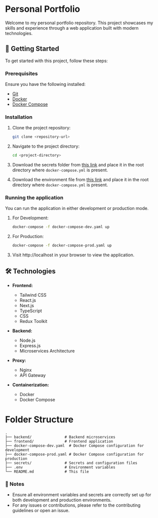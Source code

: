 # Personal Portfolio

Welcome to my personal portfolio repository. This project showcases my skills and experience through a web application built with modern technologies.

## 🚀 Getting Started

To get started with this project, follow these steps:

### Prerequisites

Ensure you have the following installed:
- [Git](https://git-scm.com/)
- [Docker](https://www.docker.com/)
- [Docker Compose](https://docs.docker.com/compose/)

### Installation

1. Clone the project repository:
   ```bash
   git clone <repository-url>

2. Navigate to the project directory:
   ```bash
   cd <project-directory>
   
3. Download the secrets folder from [this link](https://drive.google.com/drive/folders/1By1_wPuN-Q259oBh8gCkIqmw5zRtuxg7?usp=sharing) and place it in the root directory where `docker-compose.yml` is present.

5. Download the environment file from [this link](https://drive.google.com/drive/folders/1By1_wPuN-Q259oBh8gCkIqmw5zRtuxg7?usp=sharing) and place it in the root directory where `docker-compose.yml` is present.


### Running the application

You can run the application in either development or production mode.

1. For Development:
   ```bash
   docker-compose -f docker-compose-dev.yaml up

2. For Production:
   ```bash
   docker-compose -f docker-compose-prod.yaml up

3. Visit http://localhost in your browser to view the application.


## 🛠 Technologies

- **Frontend:**
  - Tailwind CSS
  - React.js
  - Next.js
  - TypeScript
  - CSS
  - Redux Toolkit

- **Backend:**
  - Node.js
  - Express.js
  - Microservices Architecture

- **Proxy:**
  - Nginx
  - API Gateway

- **Containerization:**
  - Docker
  - Docker Compose


# Folder Structure

```plaintext
.
├── backend/               # Backend microservices
├── frontend/              # Frontend application
├── docker-compose-dev.yaml  # Docker Compose configuration for development
├── docker-compose-prod.yaml # Docker Compose configuration for production
├── secrets/               # Secrets and configuration files
├── .env                   # Environment variables
└── README.md              # This file

```


### 📝 Notes

- Ensure all environment variables and secrets are correctly set up for both development and production environments.
- For any issues or contributions, please refer to the contributing guidelines or open an issue.




   

